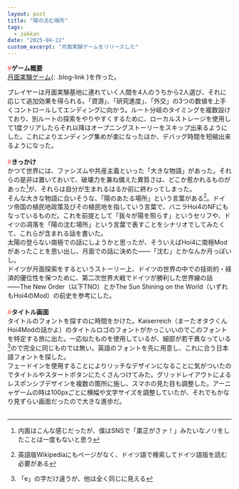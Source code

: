 ```yaml
---
layout: post
title: "陽の沈む場所"
tags:
  - zakkan
date: "2025-04-22"
custom_excerpt: "月面実験ゲームをリリースした"
---
```

<strong><font color="#ff7f7e">#</font>ゲーム概要</strong><br>
[月面実験ゲーム](https://coiluck.moe/SinkendenSonne){: .blog-link }を作った。
<!--more-->
プレイヤーは月面実験基地に連れていく人間を4人のうちから2人選び、それに応じて追加効果を得られる。「資源」、「研究進度」、「外交」の3つの数値を上手くコントロールしてエンディングに向かう。ルート分岐のタイミングを複数設けており、別ルートの探索をやりやすくするために、ローカルストレージを使用して1度クリアしたらそれ以降はオープニングストーリーをスキップ出来るようにした。これによりエンディング集めが楽になったほか、デバッグ時間を短縮出来るようになった。<br>
<br>
<strong><font color="#ff7f7e">#</font>きっかけ</strong><br>
かつて世界には、ファシズムや共産主義といった「大きな物語」があった。それらの是非は置いておいて、破壊力を兼ね備えた異質さは、どこか惹かれるものがあった[^1]が、それらは自分が生まれるはるか前に終わってしまった。<br>
そんな大きな物語に合いそうな、「陽のあたる場所」という言葉がある[^2]。ドイツ帝国の植民地政策及びその植民地を指していう言葉で、バニラHoi4のNFにもなっているものだ。これを前提として「我々が陽を照らす」というセリフや、ドイツの凋落を「陽の沈む場所」という言葉で表すことをシナリオでしてみたくて、これらが含まれる話を書いた。<br>
太陽の登らない南極での話にしようかと思ったが、そういえばHoi4に南極Modがあったことを思い出し、月面での話に決めた――「沈む」とかなんか月っぽいし。<br>
ドイツが月面探索をするというストーリー上、ドイツの世界の中での技術的・経済的優位性を保つために、第二次世界大戦でドイツが勝利した世界線の話――The New Order（以下TNO）とかThe Sun Shining on the World（いずれもHoi4のMod）の前史を参考にした。<br>
<br>
<strong><font color="#ff7f7e">#</font>タイトル画面</strong><br>
タイトルのフォントを探すのに時間をかけた。Kaiserreich（まーたオタクくんHoi4Modの話かよ）のタイトルロゴのフォントがかっこいいのでこのフォントを特定する旅に出た。一応似たものを使用しているが、細部が若干異なっている[^3]ので完全に同じものでは無い。英語のフォントを先に用意し、これに合う日本語フォントを探した。<br>
フェードインを使用することによりリッチなデザインになることに気がついたのでタイトルやスタートボタンにたくさんつけてみた。グリッドレイアウトによるレスポンシブデザインを複数の箇所に施し、スマホの見た目も調整した。アーニャゲームの時は100pxごとに横幅や文字サイズを調整していたが、それでもかなり見ずらい画面だったので大きな進歩だ。<br>
<br>

[^1]: 内面はこんな感じだったが、僕はSNSで「粛正がさァ！」みたいなノリをしたことは一度もないと思う
[^2]: 英語版Wikipediaにもページがなく、ドイツ語で検索してドイツ語版を読む必要がある
[^3]: 「e」の字だけ違うが、他は全く同じに見える

